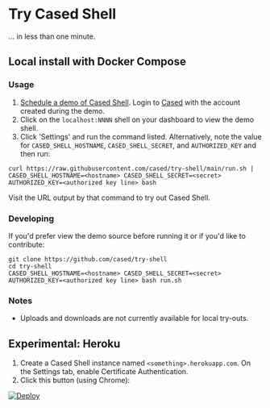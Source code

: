 # Try Cased Shell

... in less than one minute.

## Local install with Docker Compose
### Usage

1. [Schedule a demo of Cased Shell](https://cased.com). Login to [Cased](https://app.cased.com) with the account created during the demo.
2. Click on the `localhost:NNNN` shell on your dashboard to view the demo shell.
3. Click 'Settings' and run the command listed. Alternatively, note the value for `CASED_SHELL_HOSTNAME`, `CASED_SHELL_SECRET`, and `AUTHORIZED_KEY` and then run:

```shell
curl https://raw.githubusercontent.com/cased/try-shell/main/run.sh | CASED_SHELL_HOSTNAME=<hostname> CASED_SHELL_SECRET=<secret> AUTHORIZED_KEY=<authorized key line> bash
```

Visit the URL output by that command to try out Cased Shell.

### Developing

If you'd prefer view the demo source before running it or if you'd like to contribute:

```shell
git clone https://github.com/cased/try-shell
cd try-shell
CASED_SHELL_HOSTNAME=<hostname> CASED_SHELL_SECRET=<secret> AUTHORIZED_KEY=<authorized key line> bash run.sh
```

### Notes

* Uploads and downloads are not currently available for local try-outs.

## Experimental: Heroku

1. Create a Cased Shell instance named `<something>.herokuapp.com`. On the Settings tab, enable Certificate Authentication.
2. Click this button (using Chrome):

[![Deploy](https://www.herokucdn.com/deploy/button.svg)](https://heroku.com/deploy)